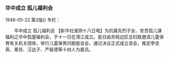 ### 华中成立  孤儿福利会

1946-05-22
第2版()
专栏：

　　华中成立
    孤儿福利会
    【新华社淮阴十八日电】为抗属先烈子女、贫苦孤儿谋福利之华中孤童福利会，于十一日在清江成立。是日由苏皖边区总妇联邀请儿童保育有关机关团体，举行儿童保育问题座谈会，通过决议正式成立该会，推定李坚真、章苏、汪达子、严裴德等十四人为委员。
